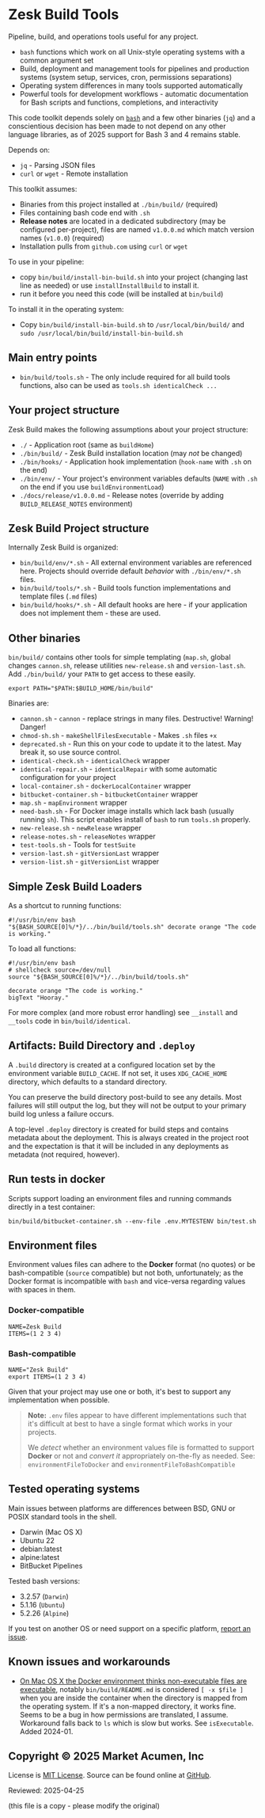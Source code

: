 # Zesk Build Tools

Pipeline, build, and operations tools useful for any project.

- `bash` functions which work on all Unix-style operating systems with a common argument set
- Build, deployment and management tools for pipelines and production systems (system setup, services, cron, permissions
  separations)
- Operating system differences in many tools supported automatically
- Powerful tools for development workflows - automatic documentation for Bash scripts and functions, completions, and
  interactivity

This code toolkit depends solely on [`bash`](https://www.gnu.org/software/bash/manual/bash.html) and a few other
binaries (`jq`) and a conscientious decision has been made to not depend on any other language libraries, as of 2025
support for Bash 3 and 4 remains stable.

Depends on:

- `jq` - Parsing JSON files
- `curl` or `wget` - Remote installation

This toolkit assumes:

- Binaries from this project installed at `./bin/build/` (required)
- Files containing bash code end with `.sh`
- **Release notes** are located in a dedicated subdirectory (may be configured per-project), files are named `v1.0.0.md`
  which match version names (`v1.0.0`) (required)
- Installation pulls from `github.com` using `curl` or `wget`

To use in your pipeline:

- copy `bin/build/install-bin-build.sh` into your project (changing last line as needed) or use `installInstallBuild` to
  install it.
- run it before you need this code (will be installed at `bin/build`)

To install it in the operating system:

- Copy `bin/build/install-bin-build.sh` to `/usr/local/bin/build/` and `sudo /usr/local/bin/build/install-bin-build.sh`

## Main entry points

- `bin/build/tools.sh` - The only include required for all build tools functions, also can be used as
  `tools.sh identicalCheck ...`

## Your project structure

Zesk Build makes the following assumptions about your project structure:

- `./` - Application root (same as `buildHome`)
- `./bin/build/` - Zesk Build installation location (may *not* be changed)
- `./bin/hooks/` - Application hook implementation (`hook-name` with `.sh` on the end)
- `./bin/env/` - Your project's environment variables defaults (`NAME` with `.sh` on the end if you use
  `buildEnvironmentLoad`)
- `./docs/release/v1.0.0.md` - Release notes (override by adding `BUILD_RELEASE_NOTES` environment)

## Zesk Build Project structure

Internally Zesk Build is organized:

- `bin/build/env/*.sh` - All external environment variables are referenced here. Projects should override default
  *behavior* with `./bin/env/*.sh` files.
- `bin/build/tools/*.sh` - Build tools function implementations and template files (`.md` files)
- `bin/build/hooks/*.sh` - All default hooks are here - if your application does not implement them - these are used.

## Other binaries

`bin/build/` contains other tools for simple templating (`map.sh`, global changes `cannon.sh`, release utilities
`new-release.sh` and `version-last.sh`. Add `./bin/build/` your `PATH` to get access to these easily.

    export PATH="$PATH:$BUILD_HOME/bin/build"

Binaries are:

- `cannon.sh` - `cannon` - replace strings in many files. Destructive! Warning! Danger!
- `chmod-sh.sh` - `makeShellFilesExecutable` - Makes `.sh` files `+x`
- `deprecated.sh` - Run this on your code to update it to the latest. May break it, so use source control.
- `identical-check.sh` - `identicalCheck` wrapper
- `identical-repair.sh` - `identicalRepair` with some automatic configuration for your project
- `local-container.sh` - `dockerLocalContainer` wrapper
- `bitbucket-container.sh` - `bitbucketContainer` wrapper
- `map.sh` - `mapEnvironment` wrapper
- `need-bash.sh` - For Docker image installs which lack bash (usually running `sh`). This script enables install of
  `bash` to run `tools.sh` properly.
- `new-release.sh` - `newRelease` wrapper
- `release-notes.sh` - `releaseNotes` wrapper
- `test-tools.sh` - Tools for `testSuite`
- `version-last.sh` - `gitVersionLast` wrapper
- `version-list.sh` - `gitVersionList` wrapper

## Simple Zesk Build Loaders

As a shortcut to running functions:

    #!/usr/bin/env bash
    "${BASH_SOURCE[0]%/*}/../bin/build/tools.sh" decorate orange "The code is working."

To load all functions:

    #!/usr/bin/env bash
    # shellcheck source=/dev/null
    source "${BASH_SOURCE[0]%/*}/../bin/build/tools.sh" 

    decorate orange "The code is working."
    bigText "Hooray."

For more complex (and more robust error handling) see `__install` and `__tools` code in `bin/build/identical`.

## Artifacts: Build Directory and `.deploy`

A `.build` directory is created at a configured location set by the environment variable `BUILD_CACHE`. If not set, it
uses `XDG_CACHE_HOME` directory, which defaults to a standard directory.

You can preserve the build directory post-build to see any details. Most failures will still output the log, but they
will not be output to your primary build log unless a failure occurs.

A top-level `.deploy` directory is created for build steps and contains metadata about the deployment. This is always
created in the project root and the expectation is that it will be included in any deployments as metadata (not
required, however).

## Run tests in docker

Scripts support loading an environment files and running commands directly in a test container:

    bin/build/bitbucket-container.sh --env-file .env.MYTESTENV bin/test.sh

## Environment files

Environment values files can adhere to the **Docker** format (no quotes) or be bash-compatible (`source` compatible) but
not both, unfortunately; as the Docker format is incompatible with `bash` and vice-versa regarding values with spaces in
them.

### Docker-compatible

    NAME=Zesk Build
    ITEMS=(1 2 3 4)

### Bash-compatible

    NAME="Zesk Build"
    export ITEMS=(1 2 3 4)

Given that your project may use one or both, it's best to support any implementation when possible.

> **Note:** `.env` files appear to have different implementations such that it's difficult at best to have a single
> format which works in your projects.
>
> We _detect_ whether an environment values file is formatted to support **Docker** or not and _convert it_
> appropriately on-the-fly as needed. See: `environmentFileToDocker` and `environmentFileToBashCompatible`

## Tested operating systems

Main issues between platforms are differences between BSD, GNU or POSIX standard tools in the shell.

- Darwin (Mac OS X)
- Ubuntu 22
- debian:latest
- alpine:latest
- BitBucket Pipelines

Tested bash versions:

- 3.2.57 (`Darwin`)
- 5.1.16 (`Ubuntu`)
- 5.2.26 (`Alpine`)

If you test on another OS or need support on a specific
platform, [report an issue](https://github.com/zesk/build/issues).

## Known issues and workarounds

- [On Mac OS X the Docker environment thinks non-executable files are executable](https://github.com/docker/for-mac/issues/5509),
  notably `bin/build/README.md` is considered `[ -x $file ]` when you are inside the container when the directory is
  mapped from the operating system. If it's a non-mapped directory, it works fine. Seems to be a bug in how
  permissions are translated, I assume. Workaround falls back to `ls` which is slow but works. See `isExecutable`. Added
  2024-01.

## Copyright &copy; 2025 Market Acumen, Inc

License is [MIT License](LICENSE.md). Source can be found online at [GitHub](https://github.com/zesk/build).

Reviewed: 2025-04-25

(this file is a copy - please modify the original)